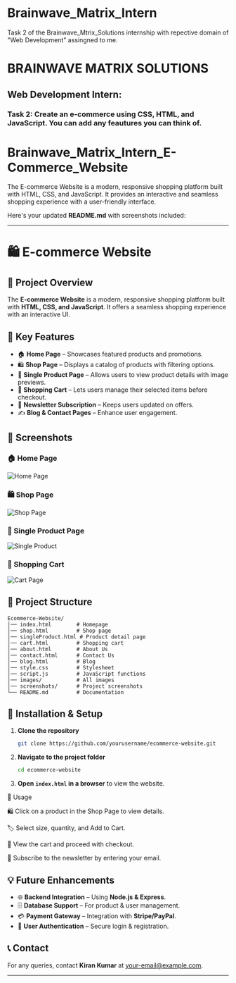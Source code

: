 # Brainwave_Matrix_Intern
Task 2 of the Brainwave_Mtrix_Solutions internship with repective domain of "Web Development" assingned to me.

# BRAINWAVE MATRIX SOLUTIONS

## Web Development Intern:

### Task 2: Create an e-commerce using CSS, HTML, and JavaScript. You can add any feautures you can think of. 




# Brainwave_Matrix_Intern_E-Commerce_Website
The E-commerce Website is a modern, responsive shopping platform built with HTML, CSS, and JavaScript. It provides an interactive and seamless shopping experience with a user-friendly interface.

Here's your updated **README.md** with screenshots included:  

---

# 🛍️ E-commerce Website  

## 📌 Project Overview  
The **E-commerce Website** is a modern, responsive shopping platform built with **HTML, CSS, and JavaScript**. It offers a seamless shopping experience with an interactive UI.  

## 🚀 Key Features  
- 🏠 **Home Page** – Showcases featured products and promotions.  
- 🛍️ **Shop Page** – Displays a catalog of products with filtering options.  
- 👕 **Single Product Page** – Allows users to view product details with image previews.  
- 🛒 **Shopping Cart** – Lets users manage their selected items before checkout.  
- 📩 **Newsletter Subscription** – Keeps users updated on offers.  
- ✍️ **Blog & Contact Pages** – Enhance user engagement.  

## 📸 Screenshots  

### 🏠 Home Page  
![Home Page](screenshots/homepage.png)  

### 🛍️ Shop Page  
![Shop Page](screenshots/shoppage.png)  

### 👕 Single Product Page  
![Single Product](screenshots/singleproduct.png)  

### 🛒 Shopping Cart  
![Cart Page](screenshots/cartpage.png)  

## 📂 Project Structure  
```
Ecommerce-Website/
│── index.html        # Homepage
│── shop.html         # Shop page
│── singleProduct.html # Product detail page
│── cart.html         # Shopping cart
│── about.html        # About Us
│── contact.html      # Contact Us
│── blog.html         # Blog
│── style.css         # Stylesheet
│── script.js         # JavaScript functions
│── images/           # All images
│── screenshots/      # Project screenshots
└── README.md         # Documentation
```

## 🔧 Installation & Setup  
1. **Clone the repository**  
   ```sh
   git clone https://github.com/yourusername/ecommerce-website.git
   ```
2. **Navigate to the project folder**  
   ```sh
   cd ecommerce-website
   ```
3. **Open `index.html` in a browser** to view the website.
   

🎯 Usage

🛍️ Click on a product in the Shop Page to view details.

🏷️ Select size, quantity, and Add to Cart.

🛒 View the cart and proceed with checkout.

📩 Subscribe to the newsletter by entering your email.


## 💡 Future Enhancements  
- 🌐 **Backend Integration** – Using **Node.js & Express**.  
- 🗄️ **Database Support** – For product & user management.  
- 💳 **Payment Gateway** – Integration with **Stripe/PayPal**.  
- 🔐 **User Authentication** – Secure login & registration.  

## 📞 Contact  
For any queries, contact **Kiran Kumar** at [your-email@example.com](mailto:kk2004kiran@gmail.com).  

---

